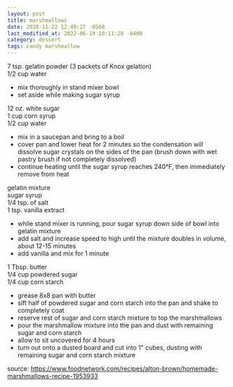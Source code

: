 ```yaml
---
layout: post
title: marshmallows
date: 2020-11-22 12:49:27 -0500
last_modified_at: 2022-06-19 10:11:20 -0400
category: dessert
tags: candy marshmallow
---
```


7 tsp. gelatin powder (3 packets of Knox gelation)  
1/2 cup water  
* mix thoroughly in stand mixer bowl
* set aside while making sugar syrup

12 oz. white sugar  
1 cup corn syrup  
1/2 cup water  
* mix in a saucepan and bring to a boil
* cover pan and lower heat for 2 minutes so the condensation will dissolve sugar crystals on the
  sides of the pan (brush down with wet pastry brush if not completely dissolved)
* continue heating until the sugar syrup reaches 240°F, then immediately remove from heat

gelatin mixture  
sugar syrup    
1/4 tsp. of salt  
1 tsp. vanilla extract  
* while stand mixer is running, pour sugar syrup down side of bowl into gelatin mixture
* add salt and increase speed to high until the mixture doubles in volume, about 12-15 minutes
* add vanilla and mix for 1 minute

1 Tbsp. butter  
1/4 cup powdered sugar  
1/4 cup corn starch  
* grease 8x8 pan with butter
* sift half of powdered sugar and corn starch into the pan and shake to completely coat
* reserve rest of sugar and corn starch mixture to top the marshmallows
* pour the marshmallow mixture into the pan and dust with remaining sugar and corn starch
* allow to sit uncovered for 4 hours
* turn out onto a dusted board and cut into 1" cubes, dusting with remaining sugar and corn starch
  mixture

source: <https://www.foodnetwork.com/recipes/alton-brown/homemade-marshmallows-recipe-1953933>
